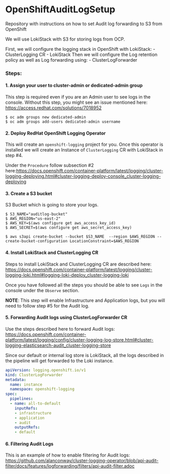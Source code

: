 # OpenShiftAuditLogSetup
Repository with instructions on how to set Audit log forwarding to S3 from OpenShift

We will use LokiStack with S3 for storing logs from OCP.

First, we will configure the logging stack in OpenShift with LokiStack:
	- ClusterLogging CR
	- LokiStack
Then we will configure the Log retention policy as well as Log forwarding using:
	- ClusterLogForwarder
### Steps:

#### 1. Assign your user to cluster-admin or dedicated-admin group
This step is required even if you are an Admin user to see logs in the console. Without this step, you might see an issue mentioned here: https://access.redhat.com/solutions/7018952

```
$ oc adm groups new dedicated-admin
$ oc adm groups add-users dedicated-admin username
```
#### 2. Deploy RedHat OpenShift Logging Operator
This will create an `openshift-logging` project for you. Once this operator is installed we will create an Instance of `ClusterLogging` CR with LokiStack in step #4.

Under the `Procedure` follow subsection #2 here:https://docs.openshift.com/container-platform/latest/logging/cluster-logging-deploying.html#cluster-logging-deploy-console_cluster-logging-deploying
#### 3. Create a S3 bucket
S3 Bucket which is going to store your logs.
```
$ S3_NAME="auditlog-bucket"
$ AWS_REGION="us-east-2"
$ AWS_KEY=$(aws configure get aws_access_key_id)
$ AWS_SECRET=$(aws configure get aws_secret_access_key)

$ aws s3api create-bucket --bucket $S3_NAME  --region $AWS_REGION --create-bucket-configuration LocationConstraint=$AWS_REGION
```
#### 4. Install LokiStack and ClusterLogging CR
Steps to install LokiStack and ClusterLogging CR are described here: https://docs.openshift.com/container-platform/latest/logging/cluster-logging-loki.html#logging-loki-deploy_cluster-logging-loki

Once you have followed all the steps you should be able to see `Logs` in the console under the `Observe` section.

**NOTE**: This step will enable Infrastructure and Application logs, but you will need to follow step #5 for the Audit log.
#### 5. Forwarding Audit logs using ClusterLogForwarder CR
Use the steps described here to forward Audit logs: https://docs.openshift.com/container-platform/latest/logging/config/cluster-logging-log-store.html#cluster-logging-elasticsearch-audit_cluster-logging-store

Since our default or internal log store is LokiStack, all the logs described in the pipeline will get forwarded to the Loki instance.

```yaml
apiVersion: logging.openshift.io/v1
kind: ClusterLogForwarder
metadata:
  name: instance
  namespace: openshift-logging
spec:
  pipelines: 
  - name: all-to-default
    inputRefs:
    - infrastructure
    - application
    - audit
    outputRefs:
    - default
```

#### 6. Filtering Audit Logs
This is an example of how to enable filtering for Audit logs: https://github.com/alanconway/cluster-logging-operator/blob/api-audit-filter/docs/features/logforwarding/filters/api-audit-filter.adoc




